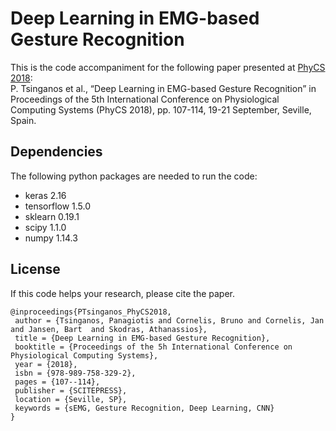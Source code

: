 # Deep Learning in EMG-based Gesture Recognition

This is the code accompaniment for the following paper presented at [PhyCS 2018](http://www.phycs.org/Home.aspx): <br/>
P. Tsinganos et al., “Deep Learning in EMG-based Gesture Recognition” in Proceedings of the 5th International Conference on Physiological Computing Systems (PhyCS 2018), pp. 107-114, 19-21 September, Seville, Spain.

## Dependencies
The following python packages are needed to run the code:
- keras 2.16
- tensorflow 1.5.0
- sklearn 0.19.1
- scipy 1.1.0
- numpy 1.14.3

## License
If this code helps your research, please cite the paper.

```
@inproceedings{PTsinganos_PhyCS2018,
 author = {Tsinganos, Panagiotis and Cornelis, Bruno and Cornelis, Jan and Jansen, Bart  and Skodras, Athanassios},
 title = {Deep Learning in EMG-based Gesture Recognition},
 booktitle = {Proceedings of the 5h International Conference on Physiological Computing Systems},
 year = {2018},
 isbn = {978-989-758-329-2},
 pages = {107--114},
 publisher = {SCITEPRESS},
 location = {Seville, SP},
 keywords = {sEMG, Gesture Recognition, Deep Learning, CNN}
} 
```

